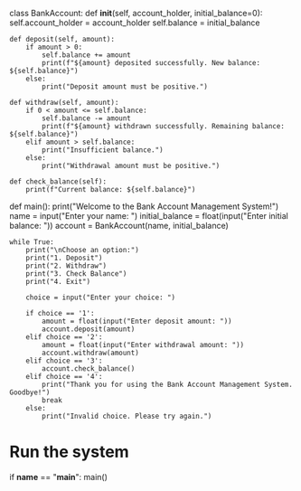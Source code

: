 class BankAccount:
    def __init__(self, account_holder, initial_balance=0):
        self.account_holder = account_holder
        self.balance = initial_balance

    def deposit(self, amount):
        if amount > 0:
            self.balance += amount
            print(f"${amount} deposited successfully. New balance: ${self.balance}")
        else:
            print("Deposit amount must be positive.")

    def withdraw(self, amount):
        if 0 < amount <= self.balance:
            self.balance -= amount
            print(f"${amount} withdrawn successfully. Remaining balance: ${self.balance}")
        elif amount > self.balance:
            print("Insufficient balance.")
        else:
            print("Withdrawal amount must be positive.")

    def check_balance(self):
        print(f"Current balance: ${self.balance}")


def main():
    print("Welcome to the Bank Account Management System!")
    name = input("Enter your name: ")
    initial_balance = float(input("Enter initial balance: "))
    account = BankAccount(name, initial_balance)

    while True:
        print("\nChoose an option:")
        print("1. Deposit")
        print("2. Withdraw")
        print("3. Check Balance")
        print("4. Exit")
        
        choice = input("Enter your choice: ")

        if choice == '1':
            amount = float(input("Enter deposit amount: "))
            account.deposit(amount)
        elif choice == '2':
            amount = float(input("Enter withdrawal amount: "))
            account.withdraw(amount)
        elif choice == '3':
            account.check_balance()
        elif choice == '4':
            print("Thank you for using the Bank Account Management System. Goodbye!")
            break
        else:
            print("Invalid choice. Please try again.")

# Run the system
if __name__ == "__main__":
    main()
